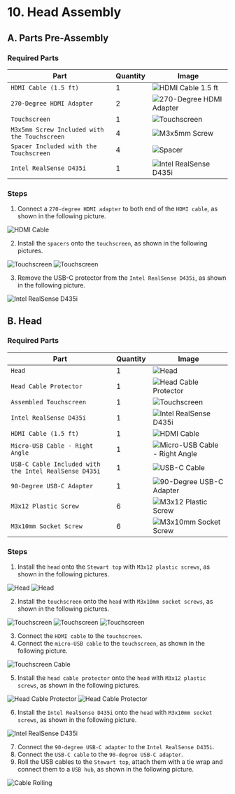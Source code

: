# 10. Head Assembly

## A. Parts Pre-Assembly

### Required Parts

| Part                                         | Quantity | Image                                                                      |
| -------------------------------------------- | -------- | -------------------------------------------------------------------------- |
| `HDMI Cable (1.5 ft)`                        | 1        | ![HDMI Cable 1.5 ft](images/electronics/HDMI%20cable.jpg)                  |
| `270-Degree HDMI Adapter`                    | 2        | ![270-Degree HDMI Adapter](images/electronics/HDMI%20adapter.jpg)          |
| `Touchscreen`                                | 1        | ![Touchscreen](images/electronics/screen.jpg)                              |
| `M3x5mm Screw Included with the Touchscreen` | 4        | ![M3x5mm Screw](images/hardware/M3x5mm%20screen.jpg)                       |
| `Spacer Included with the Touchscreen`       | 4        | ![Spacer](images/hardware/spacer%20screen.jpg)                             |
| `Intel RealSense D435i`                      | 1        | ![Intel RealSense D435i](images/electronics/Intel%20RealSense%20D435i.jpg) |

### Steps

1. Connect a `270-degree HDMI adapter` to both end of the `HDMI cable`, as shown in the following picture.

![HDMI Cable](images/assemblies/10A%20HDMI.jpg)

2. Install the `spacers` onto the `touchscreen`, as shown in the following pictures.

![Touchscreen](images/assemblies/10A%20screen%201.jpg)
![Touchscreen](images/assemblies/10A%20screen%202.jpg)

3. Remove the USB-C protector from the `Intel RealSense D435i`, as shown in the following picture.

![Intel RealSense D435i](images/assemblies/10A%20Intel%20RealSense%20D435i.jpg)

## B. Head

### Required Parts

| Part                                                  | Quantity | Image                                                                              |
| ----------------------------------------------------- | -------- | ---------------------------------------------------------------------------------- |
| `Head`                                                | 1        | ![Head](images/3d%20printed%20parts/head.jpg)                                      |
| `Head Cable Protector`                                | 1        | ![Head Cable Protector](images/3d%20printed%20parts/head%20cable%20protector.jpg)  |
| `Assembled Touchscreen`                               | 1        | ![Touchscreen](images/assemblies/10A%20screen%202.jpg)                             |
| `Intel RealSense D435i`                               | 1        | ![Intel RealSense D435i](images/assemblies/10A%20Intel%20RealSense%20D435i.jpg)    |
| `HDMI Cable (1.5 ft)`                                 | 1        | ![HDMI Cable](images/assemblies/10A%20HDMI.jpg)                                    |
| `Micro-USB Cable - Right Angle`                       | 1        | ![Micro-USB Cable - Right Angle](images/electronics/Micro-USB%20right%20angle.jpg) |
| `USB-C Cable Included with the Intel RealSense D435i` | 1        | ![USB-C Cable](images/electronics/USB-C.jpg)                                       |
| `90-Degree USB-C Adapter`                             | 1        | ![90-Degree USB-C Adapter](images/electronics/USB-C%20adapter.jpg)                 |
| `M3x12 Plastic Screw`                                 | 6        | ![M3x12 Plastic Screw](images/hardware/M3x12mm%20plastic.jpg)                      |
| `M3x10mm Socket Screw`                                | 6        | ![M3x10mm Socket Screw](images/hardware/M3x10mm%20socket.jpg)                      |

### Steps

1. Install the `head` onto the `Stewart top` with `M3x12 plastic screws`, as shown in the following pictures.

![Head](images/assemblies/10B%20head%201.jpg)
![Head](images/assemblies/10B%20head%202.jpg)

2. Install the `touchscreen` onto the `head` with `M3x10mm socket screws`, as shown in the following pictures.

![Touchscreen](images/assemblies/10B%20screen%201.jpg)
![Touchscreen](images/assemblies/10B%20screen%202.jpg)
![Touchscreen](images/assemblies/10B%20screen%203.jpg)

3. Connect the `HDMI cable` to the `touchscreen`.
4. Connect the `micro-USB cable` to the `touchscreen`, as shown in the following picture.

![Touchscreen Cable](images/assemblies/10B%20cable.jpg)

5. Install the `head cable protector` onto the `head` with `M3x12 plastic screws`, as shown in the following pictures.

![Head Cable Protector](images/assemblies/10B%20head%20cable%20protector%201.jpg)
![Head Cable Protector](images/assemblies/10B%20head%20cable%20protector%202.jpg)

6. Install the `Intel RealSense D435i` onto the `head` with `M3x10mm socket screws`, as shown in the following picture.

![Intel RealSense D435i](images/assemblies/10B%20realsense.jpg)

7. Connect the `90-degree USB-C adapter` to the `Intel RealSense D435i`.
8. Connect the `USB-C cable` to the `90-degree USB-C adapter`.
9. Roll the USB cables to the `Stewart top`, attach them with a tie wrap and connect them to a `USB hub`, as shown in
   the following picture.

![Cable Rolling](images/assemblies/10B%20cable%20rolling.jpg)
